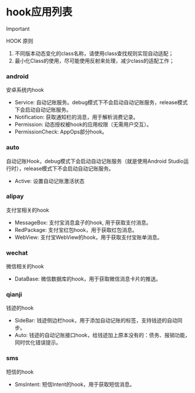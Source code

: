 # hook应用列表

> [!IMPORTANT]
> HOOK 原则
> 1. 不同版本动态变化的class名称，请使用class查找规则实现自动适配；
> 2. 最小化Class的使用，尽可能使用反射来处理，减少class的适配工作；

### android

安卓系统内hook

- Service: 自动记账服务。debug模式下不会启动自动记账服务，release模式下会启动自动记账服务。
- Notification: 获取通知栏的消息，用于解析消费记录。
- Permission: 动态授权被hook的应用权限（无需用户交互）。
- PermissionCheck: AppOps部分hook。

### auto

自动记账Hook，debug模式下会启动自动记账服务（就是使用Android Studio运行时），release模式下不会启动自动记账服务。

- Active: 设置自动记账激活状态

### alipay

支付宝相关的hook

- MessageBox: 支付宝消息盒子的hook, 用于获取支付消息。
- RedPackage: 支付宝红包hook，用于获取红包消息。
- WebView: 支付宝WebView的hook，用于获取支付宝账单消息。

### wechat

微信相关的hook

- DataBase: 微信数据库的hook，用于获取微信消息卡片的推送。

### qianji

钱迹的hook

- SideBar: 钱迹侧边栏hook，用于添加自动记账的标签，支持钱迹的自动同步。
- Auto: 钱迹的自动记账接口hook，给钱迹加上原本没有的：债务、报销功能，同时优化错误提示。

### sms

短信的hook
- SmsIntent: 短信Intent的hook，用于获取短信消息。